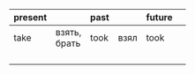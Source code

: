 | present |                  | past |      | future |     |
| ------- | ---------------- | ---- | ---- | ------ | --- |
| take    | взять, <br>брать | took | взял | took   |     |
|         |                  |      |      |        |     |
|         |                  |      |      |        |     |
|         |                  |      |      |        |     |
|         |                  |      |      |        |     |

